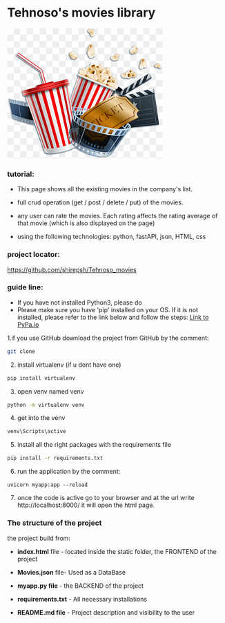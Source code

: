 
# Tehnoso's movies library
![Logo](static/movies.png)

### **tutorial:**

- This page shows all the existing movies in the company's list.

- full crud operation (get / post / delete / put) of the movies.

- any user can rate the movies.
Each rating affects the rating average of that movie (which is also displayed on the page)

- using the following technologies: python, fastAPI, json, HTML, css

### **project locator:**
https://github.com/shirepsh/Tehnoso_movies


### **guide line:**
- If you have not installed Python3, please do
- Please make sure you have 'pip' installed on your OS. 
If it is not installed, please refer to the link below and follow the steps: [Link to PyPa.io](https://pip.pypa.io/en/stable/cli/pip_install/)

1.if you use GitHub download the project from GitHub by the comment:
```bash
git clone
```
2. install virtualenv (if u dont have one)
```bash 
pip install virtualenv
```
3. open venv named venv
```bash
python -m virtualenv venv
```
4. get into the venv 
```bash
venv\Scripts\active
```
5. install all the right packages with the requirements file
```bash
pip install -r requirements.txt  
``` 
6. run the application by the comment:
```
uvicorn myapp:app --reload
```
7. once the code is active go to your browser and at the url write http://localhost:8000/ it will open the html page.

### **The structure of the project**
the project build from:

- **index.html** file - located inside the static folder, the FRONTEND of the project

- **Movies.json** file- Used as a DataBase

- **myapp.py file** - the BACKEND of the project 

- **requirements.txt** - All necessary installations

- **README.md file** - Project description and visibility to the user

